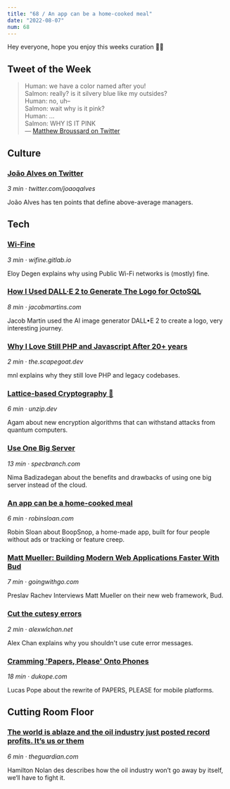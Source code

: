 ```yaml
---
title: "68 / An app can be a home-cooked meal"
date: "2022-08-07"
num: 68
---
```


Hey everyone, hope you enjoy this weeks curation ✌🏻

## Tweet of the Week

> Human: we have a color named after you!  
> Salmon: really? is it silvery blue like my outsides?  
> Human: no, uh–  
> Salmon: wait why is it pink?  
> Human: ...  
> Salmon: WHY IS IT PINK  
> — [Matthew Broussard on Twitter](https://twitter.com/mondaypunday/status/1461838019728654345)

## Culture

### [João Alves on Twitter](https://twitter.com/joaoqalves/status/1553050674526670848)

_3 min · twitter.com/joaoqalves_

João Alves has ten points that define above-average managers.

## Tech

### [Wi-Fine](https://wifine.gitlab.io/)

_3 min · wifine.gitlab.io_

Eloy Degen explains why using Public Wi-Fi networks is (mostly) fine.

### [How I Used DALL·E 2 to Generate The Logo for OctoSQL](https://jacobmartins.com/posts/how-i-used-dalle2-to-generate-the-logo-for-octosql/)

_8 min · jacobmartins.com_

Jacob Martin used the AI image generator DALL•E 2 to create a logo, very interesting journey.

### [Why I Love Still PHP and Javascript After 20+ years](https://the.scapegoat.dev/why-i-love-php-and-javascript/)

_2 min · the.scapegoat.dev_

mnl explains why they still love PHP and legacy codebases.

### [Lattice-based Cryptography 🧮](https://unzip.dev/0x00a-lattice-based-cryptography/)

_6 min · unzip.dev_

Agam about new encryption algorithms that can withstand attacks from quantum computers.

### [Use One Big Server](https://specbranch.com/posts/one-big-server/)

_13 min · specbranch.com_

Nima Badizadegan about the benefits and drawbacks of using one big server instead of the cloud.

### [An app can be a home-cooked meal](https://www.robinsloan.com/notes/home-cooked-app/)

_6 min · robinsloan.com_

Robin Sloan about BoopSnop, a home-made app, built for four people without ads or tracking or feature creep.

### [Matt Mueller: Building Modern Web Applications Faster With Bud](https://goingwithgo.com/2022/08/matt-mueller-building-modern-web-applications-faster-with-bud/)

_7 min · goingwithgo.com_

Preslav Rachev Interviews Matt Mueller on their new web framework, Bud.

### [Cut the cutesy errors](https://alexwlchan.net/2022/08/no-cute/)

_2 min · alexwlchan.net_

Alex Chan explains why you shouldn't use cute error messages.

### [Cramming 'Papers, Please' Onto Phones](https://dukope.com/devlogs/papers-please/mobile/)

_18 min · dukope.com_

Lucas Pope about the rewrite of PAPERS, PLEASE for mobile platforms.

## Cutting Room Floor

### [The world is ablaze and the oil industry just posted record profits. It’s us or them](https://www.theguardian.com/commentisfree/2022/aug/02/oil-industry-record-profits-climate-crisis)

_6 min · theguardian.com_

Hamilton Nolan des describes how the oil industry won’t go away by itself,
we‘ll have to fight it.
